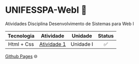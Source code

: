 # UNIFESSPA-WebI 📝
Atividades Disciplina Desenvolvimento de Sistemas para Web I

| Tecnologia | Atividade | Unidade | Status |
|:--------:|:-----------------------:|:------:| :-----: |
| Html + Css | [Atividade 1](https://github.com/machadogustavo/UNIFESSPA-WebI/tree/main/Atividade%2001) | Unidade I | ✅ |


[Github Pages](https://machadogustavo.github.io/UNIFESSPA-WebI/) 🌐

